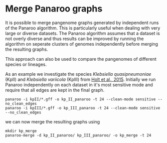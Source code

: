 # Merge Panaroo graphs

It is possible to merge pangenome graphs generated by independent runs of the Panaroo algorithm. This is particularly useful when dealing with very large or diverse datasets. The Panaroo algorithm assumes that a dataset is not overly diverse and thus results can be improved by running the algorithm on seperate clusters of genomes independently before merging the resulting graphs.

This approach can also be used to compare the pangenomes of different species or lineages.

As an example we investigate the species *Klebsiella quasipneumoniae* (KpII) and *Klebsiella variicola* (KpIII) from [Holt et al., 2015](https://www.pnas.org/content/112/27/E3574). Initially we run Panaroo independently on each dataset in it's most sensitive mode and require that all edges are kept in the final graph. 

```
panaroo -i kpII/*.gff -o kp_II_panaroo -t 24 --clean-mode sensitive --no_clean_edges
panaroo -i kpIII/*.gff -o kp_III_panaroo -t 24 --clean-mode sensitive --no_clean_edges
```

we can now merge the resulting graphs using

```
mkdir kp_merge
panaroo-merge -d kp_II_panaroo/ kp_III_panaroo/ -o kp_merge -t 24
```

